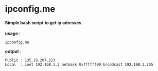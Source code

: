 ipconfig.me
===========

#### Simple bash script to get ip adresses.

**usage** : 

    ipconfig.me
    
**output** :

    Public : 135.19.207.213
    Local  : inet 192.168.1.3 netmask 0xffffff00 broadcast 192.168.1.255
